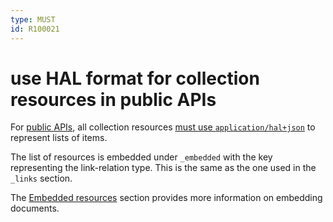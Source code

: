 ```yaml
---
type: MUST
id: R100021
---
```


# use HAL format for collection resources in public APIs

For [public APIs](../../010_core-principles/30_api-scope.md), all collection resources [must use `application/hal+json`](../060_hypermedia/1020_must-implement-rest-maturity-level-3-for-public-apis.md) to represent lists of items.

The list of resources is embedded under `_embedded` with the key representing the link-relation type.
This is the same as the one used in the `_links` section.

The [Embedded resources](2000_embedded-resources.md) section provides more information on embedding documents.
